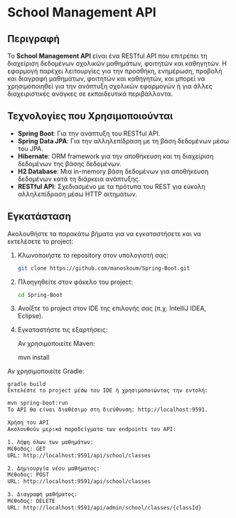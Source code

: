# School Management API

## Περιγραφή

Το **School Management API** είναι ένα RESTful API που επιτρέπει τη διαχείριση δεδομένων σχολικών μαθημάτων, φοιτητών και καθηγητών. Η εφαρμογή παρέχει λειτουργίες για την προσθήκη, ενημέρωση, προβολή και διαγραφή μαθημάτων, φοιτητών και καθηγητών, και μπορεί να χρησιμοποιηθεί για την ανάπτυξη σχολικών εφαρμογών ή για άλλες διαχειριστικές ανάγκες σε εκπαιδευτικά περιβάλλοντα.

## Τεχνολογίες που Χρησιμοποιούνται

- **Spring Boot**: Για την ανάπτυξη του RESTful API.
- **Spring Data JPA**: Για την αλληλεπίδραση με τη βάση δεδομένων μέσω του JPA.
- **Hibernate**: ORM framework για την αποθήκευση και τη διαχείριση δεδομένων της βάσης δεδομένων.
- **H2 Database**: Μια in-memory βάση δεδομένων για αποθήκευση δεδομένων κατά τη διάρκεια ανάπτυξης.
- **RESTful API**: Σχεδιασμένο με τα πρότυπα του REST για εύκολη αλληλεπίδραση μέσω HTTP αιτημάτων.

## Εγκατάσταση

Ακολουθήστε τα παρακάτω βήματα για να εγκαταστήσετε και να εκτελέσετε το project:

1. Κλωνοποιήστε το repository στον υπολογιστή σας:

   ```bash
   git clone https://github.com/manoskoum/Spring-Boot.git

 2. Πλοηγηθείτε στον φάκελο του project:

    ```bash
    cd Spring-Boot  

 3. Ανοίξτε το project στον IDE της επιλογής σας (π.χ. IntelliJ IDEA, Eclipse).  

 4. Εγκαταστήστε τις εξαρτήσεις:

    Αν χρησιμοποιείτε Maven:

    mvn install

   Αν χρησιμοποιείτε Gradle:
    
    gradle build
    Εκτελέστε το project μέσω του IDE ή χρησιμοποιώντας την εντολή:

   ```bash
   mvn spring-boot:run
   Το API θα είναι διαθέσιμο στη διεύθυνση: http://localhost:9591.

   Χρήση του API
  Ακολουθούν μερικά παραδείγματα των endpoints του API:

  1. Λήψη όλων των μαθημάτων:
  Μέθοδος: GET
  URL: http://localhost:9591/api/school/classes

  2. Δημιουργία νέου μαθήματος:
  Μέθοδος: POST
  URL: http://localhost:9591/api/school/classes

  3. Διαγραφή μαθήματος:
  Μέθοδος: DELETE
  URL: http://localhost:9591/api/admin/school/classes/{classId}


 

